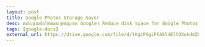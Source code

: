 ```yaml
---
layout: post
title: Google Photos Storage Saver
desc: កាត់បន្ថយទំហំថាសសម្រាប់រូបថត Google។ Reduce disk space for Google Photos.
tags: [google-docs]
external_url: https://drive.google.com/file/d/1KgzP6giPFA5l4ElhOXukdmZHDmtR-hWo/view?usp=sharing
---
```


